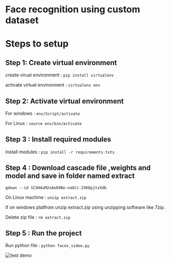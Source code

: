 # Face recognition using custom dataset

# Steps to setup

## Step 1: Create virtual environment

create virual environment : ```pip install virtualenv```

activate virtual environment : ```virtualenv env```

## Step 2: Activate virtual environment

For windows : ```env/Script/activate```

For Linux : ```source env/bin/activate```

## Step 3 : Install required modules

Install modules : ``` pip install -r requirements.txts ```

## Step 4 : Download cascade file ,weights and model and save in folder named extract

```gdown --id 1C5H4xM2nAo0XBe-naUCc-2SKDpjtxXdb```

On Linux machine : ```unzip extract.zip```

If on windows platfrom unzip extract.zip using unzipping software like 7zip.

Delete zip file : ```rm extract.zip```

## Step 5 : Run the project

Run python file : ``` python faces_video.py ```

![test demo](demo/output.gif)
